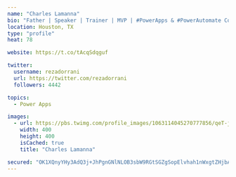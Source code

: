 ```yaml
---
name: "Charles Lamanna"
bio: "Father | Speaker | Trainer | MVP | #PowerApps & #PowerAutomate Community Super User | YouTuber Right-pointing triangle http://youtube.com/c/rezadorrani | Learn - Share - Clockwise rightwards and leftwards open circle arrows"
location: Houston, TX
type: "profile"
heat: 78

website: https://t.co/tAcqSdqguf

twitter:
  username: rezadorrani
  url: https://twitter.com/rezadorrani
  followers: 4442

topics:
  - Power Apps

images:
  - url: https://pbs.twimg.com/profile_images/1063114045270777856/qeT-jpWr_400x400.jpg
    width: 400
    height: 400
    isCached: true
    title: "Charles Lamanna"

secured: "OK1XQnyYHy3AdQ3j+JhPgnGNlNLOB3sbW9RGtSGZgSopElvhah1nWxgtZHjbATnQaLQirSbHRCrYjRppbVp98UIRN3IcI/2L90NBe0BBGKNf5y1Vdt+0ViWLj1YcB9ioRYVdgiXoSGenRoIpm82yjdxXNCjq9NFXJq8Ksu9liSvrrWKg7nO/hA+G6qH/ir77lmN29pHLkpN+8FLVDdorHOoRAqBmd+C0keXMmejqAoM+KVceRtaGMypKbrOeIj+2P2VGuZ4DoRghG0YPt1MlrfQ6O0nH09jgHssVFdQcQ4eXAZs8wH3zrwXFwcP7iLh+219+NfChZCsNFVCWErgwevVeIlvTqPlr0h1U/uyQ5AeD9CQ9/eA4iQFXEFaCHy//w8HPfJiXIIZGunLg1qxuibNm8w3wY5lEgBToH9q3+Yo=;Y+3NFdFH2Y9y7SIbcqvZiQ=="
---
```


